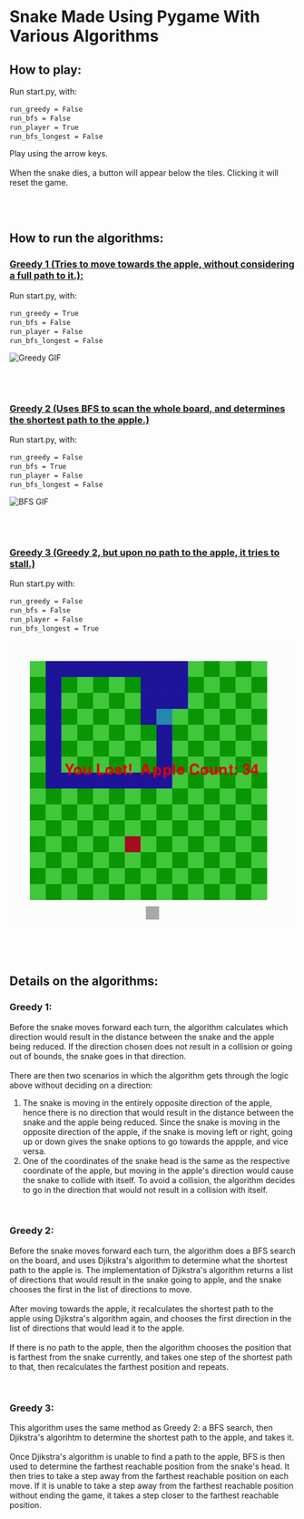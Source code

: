 # **Snake Made Using Pygame With Various Algorithms**

## How to play:

Run start.py, with:

```
run_greedy = False
run_bfs = False
run_player = True
run_bfs_longest = False
```

Play using the arrow keys.
<br/><br/>
When the snake dies, a button will appear below the tiles. Clicking it will reset the game.

<br/><br/>
## How to run the algorithms:

### <ins>Greedy 1 (Tries to move towards the apple, without considering a full path to it.):</ins>
Run start.py, with:
```
run_greedy = True
run_bfs = False
run_player = False
run_bfs_longest = False
```
![Greedy GIF](./Greedy.GIF)

<br/><br/>
### <ins>Greedy 2 (Uses BFS to scan the whole board, and determines the shortest path to the apple.)</ins>
Run start.py, with:
```
run_greedy = False
run_bfs = True
run_player = False
run_bfs_longest = False
```
![BFS GIF](./BFS.GIF)


<br/><br/>
### <ins> Greedy 3 (Greedy 2, but upon no path to the apple, it tries to stall.)</ins>
Run start.py with:
```
run_greedy = False
run_bfs = False
run_player = False
run_bfs_longest = True
```
![BFS LONGEST GIF](./BFS_Longest.GIF)


<br/><br/>
## Details on the algorithms:

### Greedy 1:
Before the snake moves forward each turn, the algorithm calculates which direction would result in the distance between the snake and the apple being reduced. If the direction chosen does not result in a collision or going out of bounds, the snake goes in that direction. <br/><br/>
There are then two scenarios in which the algorithm gets through the logic above without deciding on a direction: <br/>

1. The snake is moving in the entirely opposite direction of the apple, hence there is no direction that would result in the distance between the snake and the apple being reduced. Since the snake is moving in the opposite direction of the apple, if the snake is moving left or right, going up or down gives the snake options to go towards the appple, and vice versa.
2. One of the coordinates of the snake head is the same as the respective coordinate of the apple, but moving in the apple's direction would cause the snake to collide with itself. To avoid a collision, the algorithm decides to go in the direction that would not result in a collision with itself.
<br/>

### Greedy 2:
Before the snake moves forward each turn, the algorithm does a BFS search on the board, and uses Djikstra's algorithm to determine what the shortest path to the apple is. The implementation of Djikstra's algorithm returns a list of directions that would result in the snake going to apple, and the snake chooses the first in the list of directions to move. 
<br/><br/>
After moving towards the apple, it recalculates the shortest path to the apple using Djikstra's algorithm again, and chooses the first direction in the list of directions that would lead it to the apple. 
<br/><br/>
If there is no path to the apple, then the algorithm chooses the position that is farthest from the snake currently, and takes one step of the shortest path to that, then recalculates the farthest position and repeats.

<br/>

### Greedy 3:
This algorithm uses the same method as Greedy 2: a BFS search, then Djikstra's algorihtm to determine the shortest path to the apple, and takes it. 
<br/><br/>
Once Djikstra's algorithm is unable to find a path to the apple, BFS is then used to determine the farthest reachable position from the snake's head. It then tries to take a step away from the farthest reachable position on each move. If it is unable to take a step away from the farthest reachable position without ending the game, it takes a step closer to the farthest reachable position.